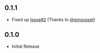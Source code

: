 ## 0.1.1

* Fixed up [Issue#2](https://github.com/yokawasa/logstash-output-azure_loganalytics/issues/2) (Thanks to [@gmousset](https://github.com/gmousset))

## 0.1.0

* Initial Release
